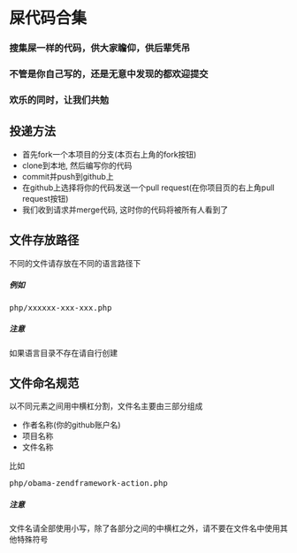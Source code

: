 屎代码合集
==========

### 搜集屎一样的代码，供大家瞻仰，供后辈凭吊
### 不管是你自己写的，还是无意中发现的都欢迎提交
### 欢乐的同时，让我们共勉

## 投递方法

 * 首先fork一个本项目的分支(本页右上角的fork按钮)
 * clone到本地, 然后编写你的代码
 * commit并push到github上
 * 在github上选择将你的代码发送一个pull request(在你项目页的右上角pull request按钮)
 * 我们收到请求并merge代码, 这时你的代码将被所有人看到了

## 文件存放路径

不同的文件请存放在不同的语言路径下

##### 例如

<pre>
php/xxxxxx-xxx-xxx.php
</pre>

##### 注意

如果语言目录不存在请自行创建

## 文件命名规范

以不同元素之间用中横杠分割，文件名主要由三部分组成

 * 作者名称(你的github账户名)
 * 项目名称
 * 文件名称

比如

<pre>
php/obama-zendframework-action.php
</pre>

##### 注意

文件名请全部使用小写，除了各部分之间的中横杠之外，请不要在文件名中使用其他特殊符号
